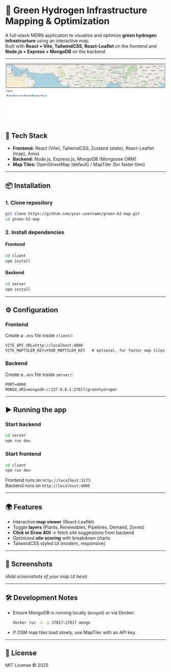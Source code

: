 # 🌱 Green Hydrogen Infrastructure Mapping & Optimization

A full-stack MERN application to visualize and optimize **green hydrogen infrastructure** using an interactive map.  
Built with **React + Vite, TailwindCSS, React-Leaflet** on the frontend and **Node.js + Express + MongoDB** on the backend.

---
![Image](./image1.png)


## 🚀 Tech Stack
- **Frontend:** React (Vite), TailwindCSS, Zustand (state), React-Leaflet (map), Axios  
- **Backend:** Node.js, Express.js, MongoDB (Mongoose ORM)  
- **Map Tiles:** OpenStreetMap (default) / MapTiler (for faster tiles)  

---

## 📦 Installation

### 1. Clone repository
```bash
git clone https://github.com/your-username/green-h2-map.git
cd green-h2-map
```

### 2. Install dependencies
#### Frontend
```bash
cd client
npm install
```

#### Backend
```bash
cd server
npm install
```

---

## ⚙️ Configuration

### Frontend
Create a `.env` file inside `client/`:

```
VITE_API_URL=http://localhost:4000
VITE_MAPTILER_KEY=YOUR_MAPTILER_KEY   # optional, for faster map tiles
```

### Backend
Create a `.env` file inside `server/`:

```
PORT=4000
MONGO_URI=mongodb://127.0.0.1:27017/greenhydrogen
```

---

## ▶️ Running the app

### Start backend
```bash
cd server
npm run dev
```

### Start frontend
```bash
cd client
npm run dev
```

Frontend runs on `http://localhost:5173`  
Backend runs on `http://localhost:4000`

---

## 🌍 Features
- Interactive **map viewer** (React-Leaflet)
- Toggle **layers** (Plants, Renewables, Pipelines, Demand, Zones)
- **Click or Draw AOI** → fetch site suggestions from backend
- Optimized **site scoring** with breakdown charts
- TailwindCSS styled UI (modern, responsive)

---

## 📸 Screenshots
*(Add screenshots of your map UI here)*

---

## 🛠️ Development Notes
- Ensure MongoDB is running locally (`mongod`) or via Docker:
  ```bash
  docker run -d -p 27017:27017 mongo
  ```
- If OSM map tiles load slowly, use MapTiler with an API key.

---

## 📜 License
MIT License © 2025
